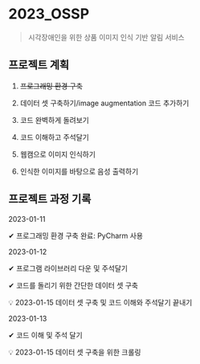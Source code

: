 # 2023_OSSP

> 시각장애인을 위한 상품 이미지 인식 기반 알림 서비스

## 프로젝트 계획

1. ~~프로그래밍 환경 구축~~

2. 데이터 셋 구축하기/image augmentation 코드 추가하기

3. 코드 완벽하게 돌려보기

4. 코드 이해하고 주석달기

5. 웹캠으로 이미지 인식하기

6. 인식한 이미지를 바탕으로 음성 출력하기


## 프로젝트 과정 기록

2023-01-11

✔ 프로그래밍 환경 구축 완료: PyCharm 사용

2023-01-12

✔ 프로그램 라이브러리 다운 및 주석달기

✔ 코드를 돌리기 위한 간단한 데이터 셋 구축

💡 2023-01-15 데이터 셋 구축 및 코드 이해와 주석달기 끝내기

2023-01-13

✔ 코드 이해 및 주석 달기

💡 2023-01-15 데이터 셋 구축을 위한 크롤링 
